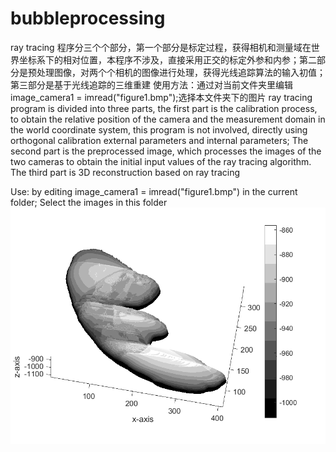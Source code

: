 # bubbleprocessing
ray tracing 程序分三个个部分，第一个部分是标定过程，获得相机和测量域在世界坐标系下的相对位置，本程序不涉及，直接采用正交的标定外参和内参；第二部分是预处理图像，对两个个相机的图像进行处理，获得光线追踪算法的输入初值；第三部分是基于光线追踪的三维重建 
使用方法：通过对当前文件夹里编辑image_camera1 = imread("figure1.bmp");选择本文件夹下的图片
ray tracing program is divided into three parts, the first part is the calibration process, to obtain the relative position of the camera and the measurement domain in the world coordinate system, this program is not involved, directly using orthogonal calibration external parameters and internal parameters; The second part is the preprocessed image, which processes the images of the two cameras to obtain the initial input values of the ray tracing algorithm. The third part is 3D reconstruction based on ray tracing

Use: by editing image_camera1 = imread("figure1.bmp") in the current folder; Select the images in this folder
![image](https://github.com/huntersong/bubbleprocessing/blob/main/bubbleimagegit/51bubble.png)
